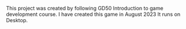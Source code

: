 This project was created by following GD50 Introduction to game development course.
I have created this game in August 2023
It runs on Desktop.
